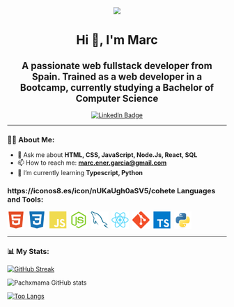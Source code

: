 <div id="header" align="center">
  <img src="https://media.giphy.com/media/v1.Y2lkPTc5MGI3NjExMzk5Zjc5ZWZjOTlmNmUyMWRlNWRmOThjNTI1ZTFlODllYjNhNzRhNSZjdD1n/aEwLTJvYxwo1L09oyP/giphy.gif"           width="200" />
  <h1 align="center">Hi 👋, I'm Marc </h1>
  <h2 align="center">A passionate web fullstack developer from Spain. Trained as a web developer in a Bootcamp, currently studying a Bachelor of Computer   Science</h2> 
</div>
<div id="badges" align="center">
  <a href="https://www.linkedin.com/in/marc-garcia-izquierdo/">
    <img src="https://img.shields.io/badge/<Linkedln>-<blue>" alt="Linkedln Badge" />  
  </a>
</div>
                                                                                                          
---
                                                                                         
### 👨‍💻 About Me:
- 💬 Ask me about **HTML, CSS, JavaScript, Node.Js, React, SQL**
- 📫 How to reach me: **marc.ener.garcia@gmail.com**
- 🌱 I’m currently learning **Typescript, Python**


<div align="left">
  <h3>https://iconos8.es/icon/nUKaUgh0aSV5/cohete Languages and Tools:</h3> 
  <div>
    <img src="https://github.com/devicons/devicon/blob/master/icons/html5/html5-plain.svg" title="HTML5" alt="HTML" width="40" height="40"/>&nbsp; 
     <img src="https://github.com/devicons/devicon/blob/master/icons/css3/css3-plain.svg" title="CSS3" alt="CSS" width="40" height="40"/>&nbsp; 
     <img src="https://github.com/devicons/devicon/blob/master/icons/javascript/javascript-plain.svg" title="JavaScript" alt="JavaScript" width="40" height="40"/>&nbsp; 
     <img src="https://github.com/devicons/devicon/blob/master/icons/nodejs/nodejs-plain.svg" title="NodeJS" alt="NodeJS" width="40" height="40"/>&nbsp; 
     <img src="https://github.com/devicons/devicon/blob/master/icons/mysql/mysql-plain.svg" title="MySQL" alt="MySQL" width="40" height="40"/>&nbsp; 
     <img src="https://github.com/devicons/devicon/blob/master/icons/react/react-original.svg" title="ReactJS" alt="ReactJS" width="40" height="40"/>&nbsp; 
     <img src="https://github.com/devicons/devicon/blob/master/icons/git/git-plain.svg" title="GIT" alt="GIT" width="40" height="40"/>&nbsp; 
     <img src="https://github.com/devicons/devicon/blob/master/icons/typescript/typescript-plain.svg" title="TypeScript" alt="TypeScript" width="40" height="40"/>&nbsp; 
    <img src="https://github.com/devicons/devicon/blob/master/icons/python/python-original.svg" title="Python" alt="Python" width="40" height="40"/>&nbsp; 
  </div>
</div>
    
---
                                                                                         
### 📊 My Stats:
    
[![GitHub Streak](https://github-readme-streak-stats.herokuapp.com?user=Pachxmama&theme=tokyonight_duo&hide_border=true&date_format=j%20M%5B%20Y%5D)](https://git.io/streak-stats)
    
 ![Pachxmama GitHub stats](https://github-readme-stats.vercel.app/api?username=Pachxmama&show_icons=true&theme=transparent)
    
 [![Top Langs](https://github-readme-stats.vercel.app/api/top-langs/?username=Pachxmama&layout=compact)](https://github.com/anuraghazra/github-readme-stats)


